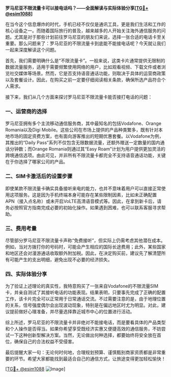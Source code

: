 **罗马尼亚不限流量卡可以接电话吗？——全面解读与实际体验分享[[TG💪+ @esim1088](https://t.me/s/esim1088)]**

在当今这个信息爆炸的时代，手机已经不仅仅是通讯工具，更是我们生活和工作的核心设备之一。而随着国际旅行的普及，越来越多的人开始关注海外通信服务的问题。尤其是对于那些计划前往罗马尼亚的朋友们来说，选择一张合适的电话卡至关重要。那么问题来了：罗马尼亚的不限流量卡到底能不能接电话呢？今天就让我们一起来深度解读这个问题。

首先，我们需要明确什么是“不限流量卡”。一般来说，这类卡片通常提供无限制的数据流量服务，适用于需要频繁使用网络的用户，比如观看视频、下载文件或者浏览社交媒体等场景。然而，它是否支持语音通话功能，则取决于具体的运营商政策以及套餐设计。因此，在购买之前一定要仔细阅读相关条款，确保所选产品符合个人需求。

接下来，我们从几个方面来探讨罗马尼亚不限流量卡能否接打电话的问题：

### 一、运营商的选择

罗马尼亚拥有多个主流移动通信服务商，其中最知名的包括Vodafone、Orange Romania以及Digi Mobile。这些公司在市场上提供的产品种类繁多，既有针对本地市场的固定资费方案，也有面向游客推出的短期优惠套餐。以Vodafone为例，其推出的“Daily Pass”系列不仅包含无限数据流量，还额外赠送一定数量的国内通话分钟数；而Orange Romania则通过其“Easy Roam”计划为用户提供更加灵活的跨境通信选项。由此可见，并非所有不限流量卡都完全不支持语音通话功能，关键在于你选择了哪家公司的产品。

### 二、SIM卡激活后的设置步骤

即使某款不限流量卡确实具备接听来电的能力，也并不意味着用户可以直接正常使用这项服务。这是因为手机终端本身可能存在某些限制因素，比如未正确配置APN（接入点名称）或未开启VoLTE高清语音模式等。因此，在拿到新卡后，请务必按照官方指南完成必要的初始化操作。如果遇到困难，也可以联系客服寻求帮助。

### 三、费用考量

尽管部分罗马尼亚不限流量卡声称“免费接听”，但实际上仍需考虑其他潜在成本。例如，当对方拨打你的号码时，可能会产生相应的国际长途费用；此外，某些国家和地区还会对漫游通话收取额外附加税。因此，在决定购买前，建议先了解清楚所有可能产生的支出明细，避免出现不必要的经济损失。

### 四、实际体验分享

为了验证上述理论的真实性，我特意购买了一张来自Vodafone的不限流量SIM卡，并亲自测试了其接听电话的功能表现。结果表明，只要事先完成了正确的配置工作，该卡片完全可以正常用于日常通话交流。不过需要注意的是，由于地理位置的关系，信号强度偶尔会出现波动现象，特别是在偏远地区时尤为明显。对此，建议提前做好心理准备，并尽量选择靠近城市中心的位置进行活动。

综上所述，罗马尼亚的不限流量卡并非绝对不能接电话，而是要看具体的产品类型和个人操作是否得当。如果你希望享受既经济实惠又便捷高效的通信服务，不妨尝试一下这种创新型解决方案。当然，无论做出何种选择，都要始终将安全放在首位，确保自己的合法权益不受侵害。

最后提醒大家一句：无论何时何地，合理规划预算、谨慎甄别商家资质都是非常重要的环节。希望大家都能找到最适合自己的通信方式，让旅途变得更加轻松愉快！

[[TG💪+ @esim1088](https://t.me/s/esim1088) ![Image](https://i.postimg.cc/4NQfJmqS/Snipaste-2025-05-13-00-14-12.png)]